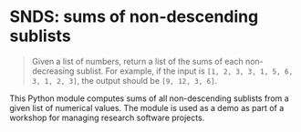 # SNDS: sums of non-descending sublists

> Given a list of numbers, return a list of the sums of each non-decreasing sublist.
> For example, if the input is `[1, 2, 3, 3, 1, 5, 6, 3, 1, 2, 3]`,
> the output should be `[9, 12, 3, 6]`.

This Python module computes sums of all non-descending sublists from a given list of numerical values.
The module is used as a demo as part of a workshop for managing research software projects.
